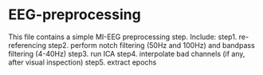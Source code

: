 # EEG-preprocessing
This file contains a simple MI-EEG preprocessing step. Include:
step1. re-referencing
step2. perform notch filtering (50Hz and 100Hz) and bandpass filtering (4-40Hz)
step3. run ICA
step4. interpolate bad channels (if any, after visual inspection)
step5. extract epochs
